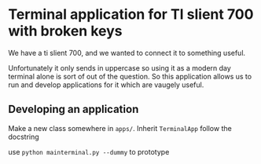 # Terminal application for TI slient 700 with broken keys

We have a ti slient 700, and we wanted to connect it to something useful.

Unfortunately it only sends in uppercase so using it as a modern day terminal alone is sort of out of the question. So this application allows us to run and develop applications for it which are vaugely useful.

## Developing an application

Make a new class somewhere in `apps/`. Inherit `TerminalApp` follow the docstring

use `python mainterminal.py --dummy` to prototype
